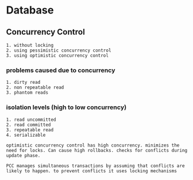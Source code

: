 # Database

## Concurrency Control

    1. without locking
    2. using pessimistic concurrency control
    3. using optimistic concurrency control

### problems caused due to concurrency

    1. dirty read
    2. non repeatable read
    3. phantom reads

### isolation levels (high to low concurrency)

    1. read uncommitted
    2. read committed
    3. repeatable read
    4. serializable

    optimistic concurrency control has high concurrency. minimizes the need for locks. Can cause high rollbacks. checks for conflicts during update phase.

    PCC manages simultaneous transactions by assuming that conflicts are likely to happen. to prevent conflicts it uses locking mechanisms
